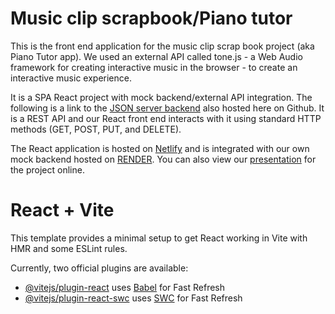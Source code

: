 # Music clip scrapbook/Piano tutor

This is the front end application for the music clip scrap book project (aka Piano Tutor app). We used an external API called tone.js - a Web Audio framework for creating interactive music in the browser - to create an interactive music experience.

It is a SPA React project with mock backend/external API integration. The following is a link to the [JSON server backend](https://github.com/isogramc/music-sb-json-backend) also hosted here on Github. It is a REST API and our React front end interacts with it using standard HTTP methods (GET, POST, PUT, and DELETE).

The React application is hosted on [Netlify](https://piano-tutor.netlify.app/profile) and is integrated with our own mock backend hosted on [RENDER](https://music-clip-now.onrender.com). You can also view our [presentation](https://prezi.com/view/mY6IVXCcNhuXQYL3ZXEM/) for the project online.


# React + Vite

This template provides a minimal setup to get React working in Vite with HMR and some ESLint rules.

Currently, two official plugins are available:

- [@vitejs/plugin-react](https://github.com/vitejs/vite-plugin-react/blob/main/packages/plugin-react/README.md) uses [Babel](https://babeljs.io/) for Fast Refresh
- [@vitejs/plugin-react-swc](https://github.com/vitejs/vite-plugin-react-swc) uses [SWC](https://swc.rs/) for Fast Refresh
